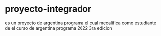 # proyecto-integrador
 es un proyecto de argentina programa el cual mecalifica como estudiante de el curso de argentina programa 2022 3ra edicion
